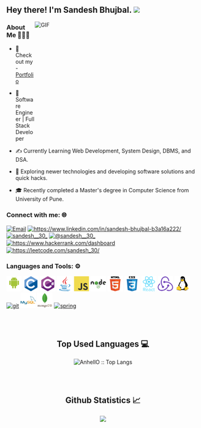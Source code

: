 <h2> Hey there! I'm Sandesh Bhujbal. <img src="https://github.com/souvikguria98/souvikguria98/blob/master/Hi.gif" width="25"></h2>
<img align="right" alt="GIF" src="https://github.com/abhisheknaiidu/abhisheknaiidu/blob/master/code.gif?raw=true" height="300" width="430"/>
<!-- <p align="left"> <img   src="https://komarev.com/ghpvc/?username=sandesh300" alt="adi10hero" /> </p>
 -->


 
<h3> About Me 👨🏻‍💻</h3>

- 📝  Checkout my - [Portfolio](https://sandesh-bhujbal.vercel.app)

- 💼  Software Engineer | Full Stack Developer

- ✍️  Currently Learning Web Development, System Design, DBMS, and DSA.

- 🎯  Exploring newer technologies and developing software solutions and quick hacks.

- 🎓  Recently completed a Master's degree in Computer Science from University of Pune.
  


<h3 align="left">Connect with me: 🌐</h3>
<p align="left">

<a href="mailto:bhujbalsandesh52@gmail.com" target="_blank">
<img align="center" src="https://upload.wikimedia.org/wikipedia/commons/thumb/7/7e/Gmail_icon_%282020%29.svg/1200px-Gmail_icon_%282020%29.svg.png" alt="Email" height="30" width="30" /></a>
 
<a href="https://www.linkedin.com/in/sandesh-bhujbal-b3a16a222/" target="blank">
<img align="center" src="https://raw.githubusercontent.com/rahuldkjain/github-profile-readme-generator/master/src/images/icons/Social/linked-in-alt.svg" alt="https://www.linkedin.com/in/sandesh-bhujbal-b3a16a222/" height="30" width="40" /></a>
  
<a href="https://instagram.com/sandesh__30_" target="blank">
<img align="center" src="https://raw.githubusercontent.com/rahuldkjain/github-profile-readme-generator/master/src/images/icons/Social/instagram.svg" alt="sandesh__30_" height="30" width="40" /></a>

<a href="https://medium.com/@sandesh__30_" target="blank">
<img align="center" src="https://raw.githubusercontent.com/rahuldkjain/github-profile-readme-generator/master/src/images/icons/Social/medium.svg" alt="@sandesh__30_" height="30" width="40" /></a>

<a href="https://www.hackerrank.com/profile/bhujbalsandesh52" target="blank">
<img align="center" src="https://raw.githubusercontent.com/rahuldkjain/github-profile-readme-generator/master/src/images/icons/Social/hackerrank.svg" alt="https://www.hackerrank.com/dashboard" height="30" width="40" /></a>

<a href="https://www.leetcode.com/https://leetcode.com/sandesh_30/" target="blank">
<img align="center" src="https://raw.githubusercontent.com/rahuldkjain/github-profile-readme-generator/master/src/images/icons/Social/leet-code.svg" alt="https://leetcode.com/sandesh_30/" height="30" width="40" /></a>



</p>



<h3 align="left">Languages and Tools: ⚙</h3>

<p align="left"> <a href="https://developer.android.com" target="_blank" rel="noreferrer">
  <img src="https://raw.githubusercontent.com/devicons/devicon/master/icons/android/android-original-wordmark.svg" alt="android" width="40" height="40"/></a>
 
  <a href="https://www.cprogramming.com/" target="_blank" rel="noreferrer"> 
    <img src="https://raw.githubusercontent.com/devicons/devicon/master/icons/c/c-original.svg" alt="c" width="40" height="40"/></a> 

  <a href="https://www.w3schools.com/cs/" target="_blank" rel="noreferrer"> 
    <img src="https://raw.githubusercontent.com/devicons/devicon/master/icons/csharp/csharp-original.svg" alt="csharp" width="40" height="40"/></a>
 
  <a href="https://www.java.com" target="_blank" rel="noreferrer">
    <img src="https://raw.githubusercontent.com/devicons/devicon/master/icons/java/java-original.svg" alt="java" width="40" height="40"/></a> 

  <a href="https://developer.mozilla.org/en-US/docs/Web/JavaScript" target="_blank" rel="noreferrer">
    <img src="https://raw.githubusercontent.com/devicons/devicon/master/icons/javascript/javascript-original.svg" alt="javascript" width="40" height="40"/></a> 

   <a href="https://nodejs.org" target="_blank" rel="noreferrer">
    <img src="https://raw.githubusercontent.com/devicons/devicon/master/icons/nodejs/nodejs-original-wordmark.svg" alt="nodejs" width="40" height="40"/></a> 

  <a href="https://www.w3.org/html/" target="_blank" rel="noreferrer">
    <img src="https://raw.githubusercontent.com/devicons/devicon/master/icons/html5/html5-original-wordmark.svg" alt="html5" width="40" height="40"/></a> 
    
  <a href="https://www.w3schools.com/css/" target="_blank" rel="noreferrer">
    <img src="https://raw.githubusercontent.com/devicons/devicon/master/icons/css3/css3-original-wordmark.svg" alt="css3" width="40" height="40"/></a>

   <a href="https://reactjs.org/" target="_blank" rel="noreferrer"> 
    <img src="https://raw.githubusercontent.com/devicons/devicon/master/icons/react/react-original-wordmark.svg" alt="react" width="40" height="40"/></a> 
 
  <a href="https://redux.js.org" target="_blank" rel="noreferrer"> 
    <img src="https://raw.githubusercontent.com/devicons/devicon/master/icons/redux/redux-original.svg" alt="redux" width="40" height="40"/></a>
    
  <a href="https://www.linux.org/" target="_blank" rel="noreferrer">
    <img src="https://raw.githubusercontent.com/devicons/devicon/master/icons/linux/linux-original.svg" alt="linux" width="40" height="40"/></a>

   <a href="https://git-scm.com/" target="_blank" rel="noreferrer"> 
    <img src="https://www.vectorlogo.zone/logos/git-scm/git-scm-icon.svg" alt="git" width="40" height="40"/></a>  

   <a href="https://www.mysql.com/" target="_blank" rel="noreferrer">
    <img src="https://raw.githubusercontent.com/devicons/devicon/master/icons/mysql/mysql-original-wordmark.svg" alt="mysql" width="40" height="40"/></a> 
    
  <a href="https://www.mongodb.com/" target="_blank" rel="noreferrer">
    <img src="https://raw.githubusercontent.com/devicons/devicon/master/icons/mongodb/mongodb-original-wordmark.svg" alt="mongodb" width="40" height="40"/></a> 
 
  <a href="https://spring.io/" target="_blank" rel="noreferrer"> 
    <img src="https://www.vectorlogo.zone/logos/springio/springio-icon.svg" alt="spring" width="40"  height="40"/></a> </p> 
<br><br>



<h2 align="center">Top Used Languages 💻</h2>
<p align="center">
 <img src="https://github-readme-stats.vercel.app/api/top-langs/?username=sandesh300&langs_count=10&theme=tokyonight&layout=compact" alt="AnhellO :: Top Langs" height="250" /></p>
<br><br>



<h2 align="center"> Github Statistics 📈 </h2>
<div align="center"> 
  <a href=""><img align="center" src="https://github-readme-stats-sigma-five.vercel.app/api?username=sandesh300&show_icons=true&include_all_commits=true&count_private=true&theme=midnight-purple&line_height=40" /></a></div>
